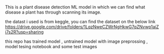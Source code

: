 This is a plant disease detection ML model in which we can find what disease a plant has through scanning its image.

the datast i used is from keggle, you can find the dataset on the below link
https://drive.google.com/drive/folders/1LqzNweCZWrNgHkwG7qZNvwp1aiZi7s2R?usp=sharing

this repo has trained model , untrained model with image preprossing , model tesing notebook and some test images

